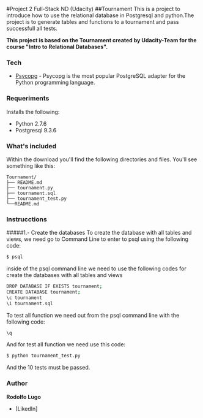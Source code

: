 #Project 2 Full-Stack ND (Udacity)
##Tournament
This is a project to introduce how to use the relational database in Postgresql and python.The project is to generate tables and functions to a tournament and pass successfull all tests.

**This project is based on the Tournament created by Udacity-Team
for the course "Intro to Relational Databases".**

### Tech

* [Psycopg] - Psycopg is the most popular PostgreSQL adapter for the Python programming language.

### Requeriments

Installs the following:

- Python 2.7.6
- Postgresql 9.3.6

### What's included

Within the download you'll find the following directories and files.
You'll see something like this:

```
Tournament/
├── README.md
├── tournament.py
├── tournament.sql
├── tournament_test.py
└──README.md
```

### Instrucctions

#####1.- Create the databases
To create the database with all tables and views, we need go to Command Line to enter to psql using the following code:
```sh
$ psql
```
inside of the psql command line we need to use the following codes for create the databases with all tables and views
```sh
DROP DATABASE IF EXISTS tournament;
CREATE DATABASE tournament;
\c tournament
\i tournament.sql
```

To test all function we need out from the psql command line with the following code:
```sh
\q
```
And for test all function we need use this code:
```sh
$ python tournament_test.py
```
And the 10 tests must be passed.

### Author

**Rodolfo Lugo**

- [LikedIn]


[Psycopg]:http://initd.org/psycopg/